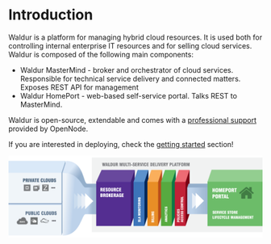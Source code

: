 # Introduction

Waldur is a platform for managing hybrid cloud resources. It is used both for controlling internal enterprise IT resources and
for selling cloud services. Waldur is composed of the following main components:

- Waldur MasterMind - broker and orchestrator of cloud services. Responsible for technical service delivery and
connected matters. Exposes REST API for management
- Waldur HomePort - web-based self-service portal. Talks REST to MasterMind.

Waldur is open-source, extendable and comes with a [professional support](about/support.md) provided by OpenNode.

If you are interested in deploying, check the [getting started](getting-started.md) section!

![Overview](assets/waldur_overview.png)